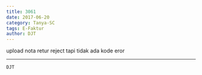 ```yaml
---
title: 3061
date: 2017-06-20
category: Tanya-SC
tags: E-Faktur
author: DJT
---
```


upload nota retur reject tapi tidak ada kode eror

---



`DJT`
